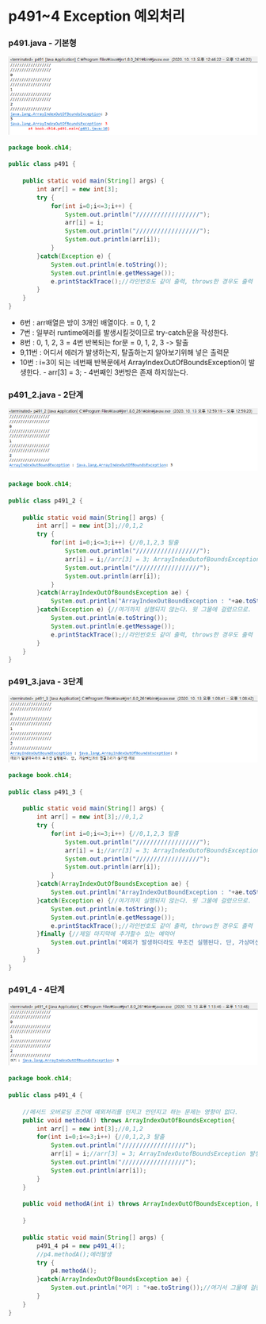 # p491~4 Exception 예외처리

### p491.java - 기본형

![p491 Run](../../.gitbook/assets/p491.png)

```java
package book.ch14;

public class p491 {
	
	public static void main(String[] args) {
		int arr[] = new int[3];
		try {
			for(int i=0;i<=3;i++) {
				System.out.println("//////////////////");
				arr[i] = i;
				System.out.println("//////////////////");
				System.out.println(arr[i]);
			}
		}catch(Exception e) {
			System.out.println(e.toString());
			System.out.println(e.getMessage());
			e.printStackTrace();//라인번호도 같이 출력, throws한 경우도 출력
		}
	}
}
```

* 6번 : arr배열은 방이 3개인 배열이다. = 0, 1, 2
* 7번 : 일부러 runtime에러를 발생시킬것이므로 try-catch문을 작성한다.
* 8번 : 0, 1, 2, 3 = 4번 반복되는 for문 = 0, 1, 2, 3 -&gt; 탈출
* 9,11번 : 어디서 에러가 발생하는지, 탈출하는지 알아보기위해 넣은 출력문
* 10번 : i=3이 되는 네번째 반복문에서 ArrayIndexOutOfBoundsException이 발생한다. - arr\[3\] = 3; - 4번째인 3번방은 존재 하지않는다.

### p491\_2.java - 2단계

![p491\_2](../../.gitbook/assets/p491_2.png)

```java
package book.ch14;

public class p491_2 {
	
	public static void main(String[] args) {
		int arr[] = new int[3];//0,1,2
		try {
			for(int i=0;i<=3;i++) {//0,1,2,3 탈출
				System.out.println("//////////////////");
				arr[i] = i;//arr[3] = 3; ArrayIndexOutofBoundsException 발생
				System.out.println("//////////////////");
				System.out.println(arr[i]);
			}
		}catch(ArrayIndexOutOfBoundsException ae) {
			System.out.println("ArrayIndexOutBoundException : "+ae.toString());//여기서 그물에 걸린다.
		}catch(Exception e) {//여기까지 실행되지 않는다. 윗 그물에 걸렸으므로.
			System.out.println(e.toString());
			System.out.println(e.getMessage());
			e.printStackTrace();//라인번호도 같이 출력, throws한 경우도 출력
		}
	}
}
```

### p491\_3.java - 3단계

![p491\_3](../../.gitbook/assets/p491_3.png)

```java
package book.ch14;

public class p491_3 {
	
	public static void main(String[] args) {
		int arr[] = new int[3];//0,1,2
		try {
			for(int i=0;i<=3;i++) {//0,1,2,3 탈출
				System.out.println("//////////////////"); 
				arr[i] = i;//arr[3] = 3; ArrayIndexOutofBoundsException 발생
				System.out.println("//////////////////");
				System.out.println(arr[i]);
			}
		}catch(ArrayIndexOutOfBoundsException ae) {
			System.out.println("ArrayIndexOutBoundException : "+ae.toString());//여기서 그물에 걸린다.
		}catch(Exception e) {//여기까지 실행되지 않는다. 윗 그물에 걸렸으므로.
			System.out.println(e.toString());
			System.out.println(e.getMessage());
			e.printStackTrace();//라인번호도 같이 출력, throws한 경우도 출력
		}finally {//제일 마지막에 추가할수 있는 예약어
			System.out.println("예외가 발생하더라도 무조건 실행된다. 단, 가상머신과의 연결고리가 끊기면 예외");
		}
	}
}
```

### p491\_4 - 4단계

![p491\_4](../../.gitbook/assets/p491_4.png)

```java
package book.ch14;

public class p491_4 {
	
	//메서드 오버로딩 조건에 예외처리를 던지고 안던지고 하는 문제는 영향이 없다.
	public void methodA() throws ArrayIndexOutOfBoundsException{
		int arr[] = new int[3];//0,1,2
		for(int i=0;i<=3;i++) {//0,1,2,3 탈출
			System.out.println("//////////////////");
			arr[i] = i;//arr[3] = 3; ArrayIndexOutofBoundsException 발생
			System.out.println("//////////////////");
			System.out.println(arr[i]);
		}		
	}
	
	public void methodA(int i) throws ArrayIndexOutOfBoundsException, Exception{
		
	}
	
	public static void main(String[] args) {
		p491_4 p4 = new p491_4();
		//p4.methodA();에러발생
		try {
			p4.methodA();
		}catch(ArrayIndexOutOfBoundsException ae) {
			System.out.println("여기 : "+ae.toString());//여기서 그물에 걸린다.
		}
	}
}
```



